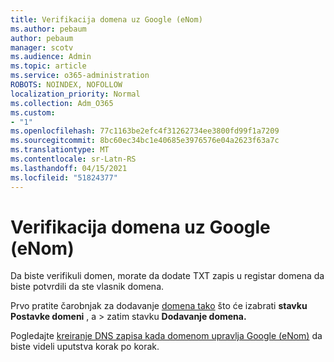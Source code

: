 ```yaml
---
title: Verifikacija domena uz Google (eNom)
ms.author: pebaum
author: pebaum
manager: scotv
ms.audience: Admin
ms.topic: article
ms.service: o365-administration
ROBOTS: NOINDEX, NOFOLLOW
localization_priority: Normal
ms.collection: Adm_O365
ms.custom:
- "1"
ms.openlocfilehash: 77c1163be2efc4f31262734ee3800fd99f1a7209
ms.sourcegitcommit: 8bc60ec34bc1e40685e3976576e04a2623f63a7c
ms.translationtype: MT
ms.contentlocale: sr-Latn-RS
ms.lasthandoff: 04/15/2021
ms.locfileid: "51824377"
---
```

# <a name="verify-your-domain-with-google-enom"></a>Verifikacija domena uz Google (eNom)

Da biste verifikuli domen, morate da dodate TXT zapis u registar domena da biste potvrdili da ste vlasnik domena. 

Prvo pratite čarobnjak za dodavanje [domena tako](https://admin.microsoft.com/Adminportal#/Domains) što će izabrati **stavku Postavke domeni** , a \> zatim stavku **Dodavanje domena.**
  
Pogledajte [kreiranje DNS zapisa kada domenom upravlja Google (eNom)](https://docs.microsoft.com/microsoft-365/admin/dns/create-dns-records-for-domain-managed-by-google-enom) da biste videli uputstva korak po korak.